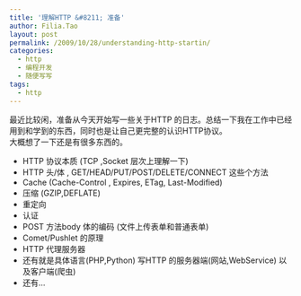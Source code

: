 ```yaml
---
title: '理解HTTP &#8211; 准备'
author: Filia.Tao
layout: post
permalink: /2009/10/28/understanding-http-startin/
categories:
  - http
  - 编程开发
  - 随便写写
tags:
  - http
---
```

最近比较闲，准备从今天开始写一些关于HTTP 的日志。总结一下我在工作中已经用到和学到的东西，同时也是让自己更完整的认识HTTP协议。  
大概想了一下还是有很多东西的。

  * HTTP 协议本质 (TCP ,Socket 层次上理解一下)
  * HTTP 头/体 , GET/HEAD/PUT/POST/DELETE/CONNECT 这些个方法
  * Cache (Cache-Control , Expires, ETag, Last-Modified)
  * 压缩 (GZIP,DEFLATE)
  * 重定向
  * 认证
  * POST 方法body 体的编码 (文件上传表单和普通表单)
  * Comet/Pushlet 的原理
  * HTTP 代理服务器
  * 还有就是具体语言(PHP,Python) 写HTTP 的服务器端(网站,WebService) 以及客户端(爬虫)
  * 还有&#8230;
